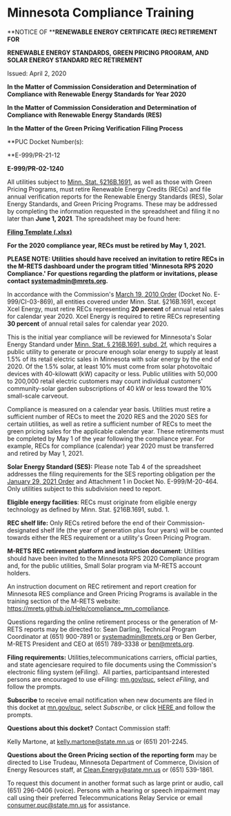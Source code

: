 Minnesota Compliance Training
=============================

**NOTICE OF ****RENEWABLE ENERGY CERTIFICATE (REC) RETIREMENT FOR**

**RENEWABLE ENERGY STANDARDS, GREEN PRICING PROGRAM, AND SOLAR ENERGY STANDARD REC RETIREMENT**

Issued: April 2, 2020

**In the Matter of ****Commission Consideration and Determination of Compliance with Renewable Energy Standards for Year 20****20**

**In the Matter of Commission Consideration and Determination of Compliance with Renewable Energy Standards (RES)**

**In the Matter of the Green Pricing Verification Filing Process**

**PUC Docket Number(s): 

**E-999/PR-21-12

**E-999/PR-02-1240**

All utilities subject to [Minn. Stat. §216B.1691](https://www.revisor.mn.gov/statutes/?id=216b.1691), as well as those with Green Pricing Programs, must retire Renewable Energy Credits (RECs) and  file annual verification reports for the Renewable Energy Standards (RES), Solar Energy Standards, and Green Pricing Programs. These may be addressed by completing the information requested in the spreadsheet and filing it no later than **June 1, 2021**. The spreadsheet may be found here:

[**Filing Template (.xlsx)**](http://mn.gov/commerce-stat/xls/mn-rec-gp-report.xlsx)

**For the 2020 compliance year, RECs must be retired by May 1, 2021.**

**PLEASE NOTE: Utilities should have received an invitation to retire RECs in the M-RETS dashboard under the program titled 'Minnesota RPS 2020 Compliance.' For questions regarding the platform or invitations, please contact [systemadmin@mrets.org](mailto:systemadmin@mrets.org).**

In accordance with the Commission's [March 19, 2010 Order](https://www.edockets.state.mn.us/EFiling/edockets/searchDocuments.do?method=showPoup&documentId=%7bFBCB2EB0-203F-414A-8CB5-5CE832E884F7%7d&documentTitle=20103-48177-01) (Docket No. E-999/CI-03-869), all entities covered under Minn. Stat. §216B.1691, except Xcel Energy, must retire RECs representing **20 percent** of annual retail sales for calendar year 2020. Xcel Energy is required to retire RECs representing **30 percent** of annual retail sales for calendar year 2020. 

This is the initial year compliance will be reviewed for Minnesota's Solar Energy Standard under [Minn. Stat. § 216B.1691, subd. 2f](https://www.revisor.mn.gov/statutes/cite/216b.1691#stat.216B.1691.2f), which requires a public utility to generate or procure enough solar energy to supply at least 1.5% of its retail electric sales in Minnesota with solar energy by the end of 2020. Of the 1.5% solar, at least 10% must come from solar photovoltaic devices with 40-kilowatt (kW) capacity or less. Public utilities with 50,000 to 200,000 retail electric customers may count individual customers' community-solar garden subscriptions of 40 kW or less toward the 10% small-scale carveout. 

Compliance is measured on a calendar year basis. Utilities must retire a sufficient number of RECs to meet the 2020 RES and the 2020 SES for certain utilities, as well as retire a sufficient number of RECs to meet the green pricing sales for the applicable calendar year. These retirements must be completed by May 1 of the year following the compliance year. For example, RECs for compliance (calendar) year 2020 must be transferred and retired by May 1, 2021.

**Solar Energy Standard (SES):** Please note Tab 4 of the spreadsheet addresses the filing requirements for the SES reporting obligation per the [January 29, 2021 Order](https://www.edockets.state.mn.us/EFiling/edockets/searchDocuments.do?method=showPoup&documentId=%7bC0C04E77-0000-C63E-9C7E-A190FC9C73C2%7d&documentTitle=20211-170414-02) and Attachment 1 in Docket No. E-999/M-20-464. Only utilities subject to this subdivision need to report.

**Eligible energy facilities**: RECs must originate from eligible energy technology as defined by Minn. Stat. §216B.1691, subd. 1.

**REC shelf life:** Only RECs retired before the end of their Commission-designated shelf life (the year of generation plus four years) will be counted towards either the RES requirement or a utility's Green Pricing Program.

**M-RETS REC retirement platform and instruction document**: Utilities should have been invited to the Minnesota RPS 2020 Compliance program and, for the public utilities, Small Solar program via M-RETS account holders.

An instruction document on REC retirement and report creation for Minnesota RES compliance and Green Pricing Programs is available in the training section of the M-RETS website: <https://mrets.github.io/Help/compliance_mn_compliance>.

Questions regarding the online retirement process or the generation of M-RETS reports may be directed to:  Sean Darling, Technical Program Coordinator at (651) 900-7891 or  [systemadmin@mrets.org](mailto:systemadmin@mrets.org) or Ben Gerber, M-RETS President and CEO at (651) 789-3338  or [ben@mrets.org](mailto:ben@mrets.org).

**Filing requirements:** Utilities,telecommunications carriers, official parties, and state agenciesare required to file documents using the Commission's electronic filing system (eFiling).  All parties, participantsand interested persons are encouraged to use eFiling: [mn.gov/puc](http://mn.gov/puc/), select *eFiling*, and follow the prompts.

**Subscribe** to receive email notification when new documents are filed in this docket at [mn.gov/puc](http://mn.gov/puc/), select *Subscribe*, or click [HERE ](https://www.edockets.state.mn.us/EFiling/subscription/createSubscription.do?method=subscribeNew&userType=public)and follow the prompts.

**Questions about this docket?** Contact Commission staff:

Kelly Martone, at [kelly.martone@state.mn.us](mailto:kelly.martone@state.mn.us) or (651) 201-2245.

**Questions about the Green Pricing section of the reporting form** may be directed to Lise Trudeau, Minnesota Department of Commerce, Division of Energy Resources staff, at Clean.Energy@state.mn.us or (651) 539-1861.

To request this document in another format such as large print or audio, call (651) 296-0406 (voice). Persons with a hearing or speech impairment may call using their preferred Telecommunications Relay Service or email  consumer.puc@state.mn.us  for assistance.
